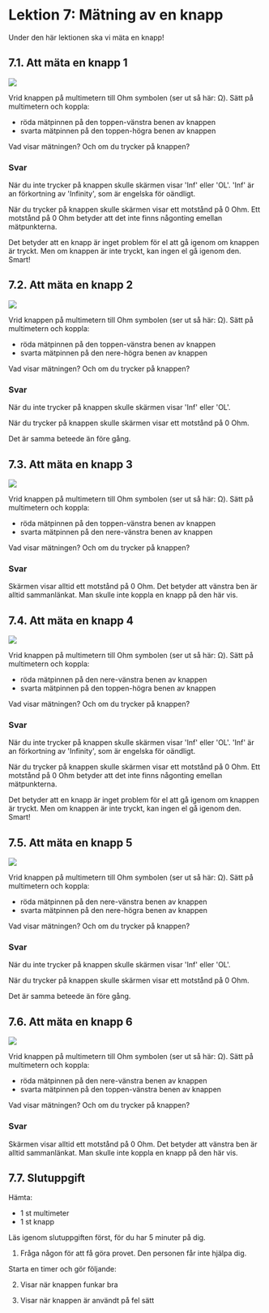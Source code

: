 # Lektion 7: Mätning av en knapp

Under den här lektionen ska vi mäta en knapp!

## 7.1. Att mäta en knapp 1

![](maetning_av_en_knapp_1.png)

Vrid knappen på multimetern till Ohm symbolen (ser ut så här: Ω).
Sätt på multimetern och koppla:

 * röda mätpinnen på den toppen-vänstra benen av knappen
 * svarta mätpinnen på den toppen-högra benen av knappen

Vad visar mätningen? Och om du trycker på knappen?

### Svar

När du inte trycker på knappen skulle skärmen visar 'Inf' eller 'OL'. 'Inf' är an förkortning av 'Infinity', som är engelska för oändligt.

När du trycker på knappen skulle skärmen visar ett motstånd på 0 Ohm.
Ett motstånd på 0 Ohm betyder att det inte finns någonting emellan mätpunkterna.

Det betyder att en knapp är inget problem för el att gå igenom om knappen
är tryckt. Men om knappen är inte tryckt, kan ingen el gå igenom den.
Smart!

## 7.2. Att mäta en knapp 2

![](maetning_av_en_knapp_2.png)

Vrid knappen på multimetern till Ohm symbolen (ser ut så här: Ω).
Sätt på multimetern och koppla:

 * röda mätpinnen på den toppen-vänstra benen av knappen
 * svarta mätpinnen på den nere-högra benen av knappen

Vad visar mätningen? Och om du trycker på knappen?

### Svar

När du inte trycker på knappen skulle skärmen visar 'Inf' eller 'OL'.

När du trycker på knappen skulle skärmen visar ett motstånd på 0 Ohm.

Det är samma beteede än före gång.

## 7.3. Att mäta en knapp 3

![](maetning_av_en_knapp_3.png)

Vrid knappen på multimetern till Ohm symbolen (ser ut så här: Ω).
Sätt på multimetern och koppla:

 * röda mätpinnen på den toppen-vänstra benen av knappen
 * svarta mätpinnen på den nere-vänstra benen av knappen

Vad visar mätningen? Och om du trycker på knappen?

### Svar

Skärmen visar alltid ett motstånd på 0 Ohm.
Det betyder att vänstra ben är alltid sammanlänkat.
Man skulle inte koppla en knapp på den här vis.

## 7.4. Att mäta en knapp 4

![](maetning_av_en_knapp_4.png)

Vrid knappen på multimetern till Ohm symbolen (ser ut så här: Ω).
Sätt på multimetern och koppla:

 * röda mätpinnen på den nere-vänstra benen av knappen
 * svarta mätpinnen på den toppen-högra benen av knappen

Vad visar mätningen? Och om du trycker på knappen?

### Svar

När du inte trycker på knappen skulle skärmen visar 'Inf' eller 'OL'. 'Inf' är an förkortning av 'Infinity', som är engelska för oändligt.

När du trycker på knappen skulle skärmen visar ett motstånd på 0 Ohm.
Ett motstånd på 0 Ohm betyder att det inte finns någonting emellan mätpunkterna.

Det betyder att en knapp är inget problem för el att gå igenom om knappen
är tryckt. Men om knappen är inte tryckt, kan ingen el gå igenom den.
Smart!

## 7.5. Att mäta en knapp 5

![](maetning_av_en_knapp_2.png)

Vrid knappen på multimetern till Ohm symbolen (ser ut så här: Ω).
Sätt på multimetern och koppla:

 * röda mätpinnen på den nere-vänstra benen av knappen
 * svarta mätpinnen på den nere-högra benen av knappen

Vad visar mätningen? Och om du trycker på knappen?

### Svar

När du inte trycker på knappen skulle skärmen visar 'Inf' eller 'OL'.

När du trycker på knappen skulle skärmen visar ett motstånd på 0 Ohm.

Det är samma beteede än före gång.

## 7.6. Att mäta en knapp 6

![](maetning_av_en_knapp_3.png)

Vrid knappen på multimetern till Ohm symbolen (ser ut så här: Ω).
Sätt på multimetern och koppla:

 * röda mätpinnen på den nere-vänstra benen av knappen
 * svarta mätpinnen på den toppen-vänstra benen av knappen

Vad visar mätningen? Och om du trycker på knappen?

### Svar

Skärmen visar alltid ett motstånd på 0 Ohm.
Det betyder att vänstra ben är alltid sammanlänkat.
Man skulle inte koppla en knapp på den här vis.

## 7.7. Slutuppgift

Hämta:

 * 1 st multimeter
 * 1 st knapp

Läs igenom slutuppgiften först, för du har 5 minuter på dig.

1. Fråga någon för att få göra provet. Den personen får inte hjälpa dig.

Starta en timer och gör följande:

2. Visar när knappen funkar bra

2. Visar när knappen är användt på fel sätt
